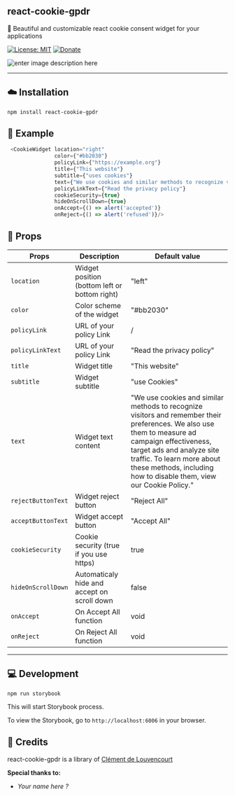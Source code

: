 ## react-cookie-gpdr
🍪 Beautiful and customizable react cookie consent widget for your applications

[![License: MIT](https://img.shields.io/badge/License-MIT-yellow.svg)](https://opensource.org/licenses/MIT)   [![Donate](https://img.shields.io/badge/Donate-PayPal-green.svg)](https://paypal.me/clementdlc)

![enter image description here](https://i.imgur.com/zEKpOfG.png)
___

## :cloud: Installation

```shell  
npm install react-cookie-gpdr
```  

## :raised_hands: Example

```js  
 <CookieWidget location="right"
               color={"#bb2030"}
               policyLink={"https://example.org"}
               title={"This website"}
               subtitle={"uses cookies"}
               text={"We use cookies and similar methods to recognize visitors and remember their preferences. We also use them to measure ad campaign effectiveness, target ads and analyze site traffic."}
               policyLinkText={"Read the privacy policy"}
               cookieSecurity={true}
               hideOnScrollDown={true}
               onAccept={() => alert('accepted')}
               onReject={() => alert('refused')}/>
```  

## :rocket: Props

| Props | Description | Default value
|-----|----------------------------|---------------| 
|`location` | Widget position (bottom left or bottom right) | "left"
|`color` | Color scheme of the widget | "#bb2030"
|`policyLink`|URL of your policy Link | /
|`policyLinkText`|URL of your policy Link | "Read the privacy policy"
|`title`|Widget title|"This website"
|`subtitle`|Widget subtitle|"use Cookies"
|`text`|Widget text content|"We use cookies and similar methods to recognize visitors and remember their preferences. We also use them to measure ad campaign effectiveness, target ads and analyze site traffic. To learn more about these methods, including how to disable them, view our Cookie Policy."
|`rejectButtonText`|Widget reject button|"Reject All"
|`acceptButtonText`|Widget accept button|"Accept All"
|`cookieSecurity`|Cookie security (true if you use https)|true
|`hideOnScrollDown`|Automaticaly hide and accept on scroll down|false
|`onAccept`|On Accept All function| void
|`onReject`|On Reject All function| void
___  

## :computer: Development

```shell  
npm run storybook
```  

This will start Storybook process.

To view the Storybook, go to `http://localhost:6006` in your browser.

## :mag_right: Credits

react-cookie-gpdr is a library of  [Clément de Louvencourt](https://github.com/c-delouvencourt)

**Special thanks to:**

- *Your name here ?*
